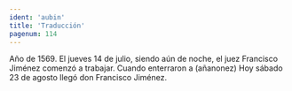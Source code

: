 ```yaml
---
ident: 'aubin'
title: 'Traducción'
pagenum: 114
---
```

Año de 1569.
El jueves 14 de julio, siendo aún de noche, el juez Francisco Jiménez comenzó a trabajar.
Cuando enterraron a (añanonez)
Hoy sábado 23 de agosto llegó don Francisco Jiménez.
